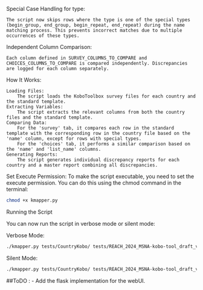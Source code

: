 Special Case Handling for type:

    The script now skips rows where the type is one of the special types (begin_group, end_group, begin_repeat, end_repeat) during the name matching process. This prevents incorrect matches due to multiple occurrences of these types.

Independent Column Comparison:

    Each column defined in SURVEY_COLUMNS_TO_COMPARE and CHOICES_COLUMNS_TO_COMPARE is compared independently. Discrepancies are logged for each column separately.

How It Works:

    Loading Files:
        The script loads the KoboToolbox survey files for each country and the standard template.
    Extracting Variables:
        The script extracts the relevant columns from both the country files and the standard template.
    Comparing Data:
        For the 'survey' tab, it compares each row in the standard template with the corresponding row in the country file based on the 'name' column, except for rows with special types.
        For the 'choices' tab, it performs a similar comparison based on the 'name' and 'list_name' columns.
    Generating Reports:
        The script generates individual discrepancy reports for each country and a master report combining all discrepancies.

Set Execute Permission:
To make the script executable, you need to set the execute permission. You can do this using the chmod command in the terminal:

```sh
chmod +x kmapper.py
```
Running the Script

You can now run the script in verbose mode or silent mode:

Verbose Mode:

```sh
./kmapper.py tests/CountryKobo/ tests/REACH_2024_MSNA-kobo-tool_draft_v9.xlsx tests/ --verbose
```
Silent Mode:

```sh
./kmapper.py tests/CountryKobo/ tests/REACH_2024_MSNA-kobo-tool_draft_v9.xlsx tests/
```

##ToDO : 
    - Add the flask implementation for the webUI.